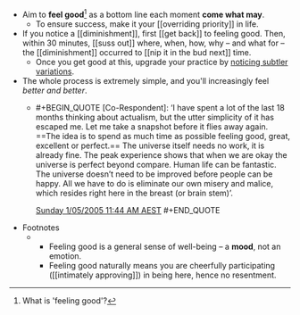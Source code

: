 - Aim to **feel good**[^def] as a bottom line each moment **come what may**.
	- To ensure success, make it your [[overriding priority]] in life.
- If you notice a [[diminishment]], first [[get back]] to feeling good. Then, within 30 minutes, [[suss out]] where, when, how, why – and what for – the [[diminishment]] occurred to [[nip it in the bud next]] time.
	- Once you get good at this, upgrade your practice by [noticing subtler variations](((682d28ca-238d-41ab-8f17-2f1a421d6692))).
- The whole process is extremely simple, and you'll increasingly feel *better and better*.
	- #+BEGIN_QUOTE
	  [Co-Respondent]: ‘I have spent a lot of the last 18 months thinking about actualism, but the utter simplicity of it has escaped me. Let me take a snapshot before it flies away again. ==The idea is to spend as much time as possible feeling good, great, excellent or perfect.== The universe itself needs no work, it is already fine. The peak experience shows that when we are okay the universe is perfect beyond compare. Human life can be fantastic. The universe doesn’t need to be improved before people can be happy. All we have to do is eliminate our own misery and malice, which resides right here in the breast (or brain stem)’. 
	  
	  [Sunday 1/05/2005 11:44 AM AEST](https://actualfreedom.com.au/richard/selectedcorrespondence/sc-method5.htm)
	  #+END_QUOTE
- Footnotes
	- [^def]: What is 'feeling good'?
		- Feeling good is a general sense of well-being – a **mood**, not an emotion.
		- Feeling good naturally means you are cheerfully participating ([[intimately approving]]) in being here, hence no resentment.
